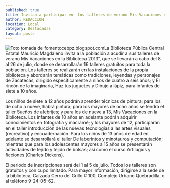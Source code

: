 ```yaml
---
published: true
title: Invitan a participar en  los talleres de verano Mis Vacaciones en la Biblioteca 2013
author: REDACCION
location: Local
category: Destacadas
layout: posts
---
```


![Foto tomada de fomentocebpz.blogspot.com](http://i.imgur.com/47gILBzm.jpg)La Biblioteca Pública Central Estatal Mauricio Magdaleno invita a la población a acudir a sus talleres de verano Mis Vacaciones en la Biblioteca 2013”, que se llevarán a cabo del 8 al 26 de julio, donde se desarrollarán 16 talleres gratuitos para toda la población.
Los talleres se realizarán en las instalaciones de la propia biblioteca y abordarán temáticas como tradiciones, leyendas y personajes de Zacatecas, dirigido específicamente a niños de cuatro a seis años; y El rincón de la imaginaria, Haz tus juguetes y Dibujo a lápiz, para infantes de siete a 10 años.
 
Los niños de siete a 12 años podrán aprender técnicas de pintura; para los de ocho a nueve, habrá pintura; para los mayores de ocho años se tendrá el taller Sueños de alebrijes; y para los de nueve a 13, Mis Vacaciones en la Biblioteca.
Los infantes de 10 años en adelante podrán adquirir conocimientos en fotografía y macramé; y los mayores de 12, participarán en el taller introducción de las nuevas tecnologías a las artes visuales (recreativo) y  encuadernación.
Para los niños de 13 años de edad en adelante se desarrollará el taller De laberintos y minotauros y computación; mientras que para los adolescentes mayores a 15 años se presentarán actividades de tejido y tejido de bolsas; así como el curso Artilugios y ficciones (Charles Dickens).
 
El periodo de inscripciones será del 1 al 5 de julio. Todos los talleres son gratuitos y con cupo limitado. Para mayor información, dirigirse a la sede de la biblioteca, Calzada Cerro del Grillo # 100, Complejo Urbano Quebradilla, o al teléfono 9-24-05-62.
